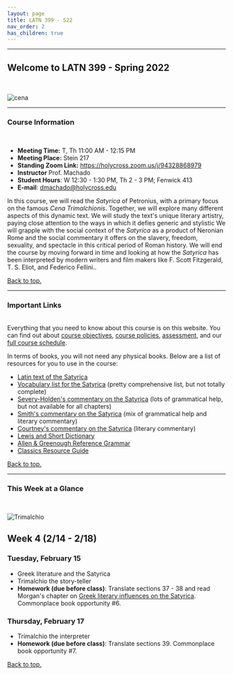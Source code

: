 ```yaml
---
layout: page
title: LATN 399 - S22
nav_order: 2
has_children: true
---
```

***

## Welcome to LATN 399 - Spring 2022
&nbsp;

![cena](https://i.gr-assets.com/images/S/compressed.photo.goodreads.com/hostedimages/1528569725i/25700012._SX540_.jpg)

***

### Course Information
&nbsp;  
- **Meeting Time:** T, Th 11:00 AM - 12:15 PM
- **Meeting Place:** Stein 217
- **Standing Zoom Link:** https://holycross.zoom.us/j/94328868979
- **Instructor** Prof. Machado
- **Student Hours**: W 12:30 - 1:30 PM, Th 2 - 3 PM; Fenwick 413
- **E-mail**: dmachado@holycross.edu

In this course, we will read the *Satyrica* of Petronius, with a primary focus on the famous *Cena Trimalchionis*. Together, we will explore many different aspects of this dynamic text. We will study the text's unique literary artistry, paying close attention to the ways in which it defies generic and stylistic  We will grapple with the social context of the *Satyrica* as a product of Neronian Rome and the social commentary it offers on the slavery, freedom, sexuality, and spectacle in this critical period of Roman history. We will end the course by moving forward in time and looking at how the *Satyrica* has been interpreted by modern writers and film makers like F. Scott Fitzgerald, T. S. Eliot, and Federico Fellini..

[Back to top.](#top)

***

### Important Links
&nbsp;  
Everything that you need to know about this course is on this website. You can find out about [course objectives](https://dominicmachado.github.io/course-objectives-latn399-s22), [course policies](https://dominicmachado.github.io/course-policies-latn399-s22), [assessment](https://dominicmachado.github.io/assessment-latn399-s22), and our [full course schedule](https://dominicmachado.github.io/schedule-latn399-s22).

In terms of books, you will not need any physical books. Below are a list of resources for you to use in the course:
- [Latin text of the Satyrica](https://drive.google.com/file/d/1DBJLXQc6pOO0QXmRG7E3mdGTn9LE6haZ/view?usp=sharing)
- [Vocabulary list for the Satyrica](https://drive.google.com/file/d/1-XQjMk3jBySxk8R_dCuZWDha3LgeLMkY/view?usp=sharing) (pretty comprehensive list, but not totally complete)
- [Severy-Holden's commentary on the Satyrica](https://drive.google.com/file/d/1Fz7bvTK4XkygRYQe26bSlPprsBoRZDt7/view?usp=sharing) (lots of grammatical help, but not available for all chapters)
- [Smith's commentary on the Satyrica](https://drive.google.com/file/d/1k4K0w_ywQaOCt7Ab8ztaLUKBN0tRg396/view?usp=sharing) (mix of grammatical help and literary commentary)
- [Courtney's commentary on the Satyrica](https://drive.google.com/file/d/12Zz7E6v2GCiy5QldSf5mnnYCd4cYFU3d/view?usp=sharing) (literary commentary)
- [Lewis and Short Dictionary](http://folio2.furman.edu/lewis-short/index.html)
- [Allen & Greenough Reference Grammar](http://dcc.dickinson.edu/grammar/latin/credits-and-reuse)
- [Classics Resource Guide](https://libguides.holycross.edu/classics)

[Back to top.](#top)

***

### This Week at a Glance
&nbsp;  

![Trimalchio](https://s3.amazonaws.com/media.harvardartmuseums.org/production/file_uploads/Events/images/000/000/293/hero/Tyranny-of-bad-taste_calendarFINAL.jpg)

## Week 4 (2/14 - 2/18)

### Tuesday, February 15
- Greek literature and the Satyrica
- Trimalchio the story-teller
- **Homework (due before class)**: Translate sections 37 - 38 and read Morgan's chapter on [Greek literary influences on the Satyrica](https://drive.google.com/file/d/1pFbAhl4uo5GEZDCm7h3PhDQmuSCYgdu3/view?usp=sharing). Commonplace book opportunity #6.

### Thursday, February 17
- Trimalchio the interpreter
- **Homework (due before class)**: Translate sections 39. Commonplace book opportunity #7.

[Back to top.](#top)
